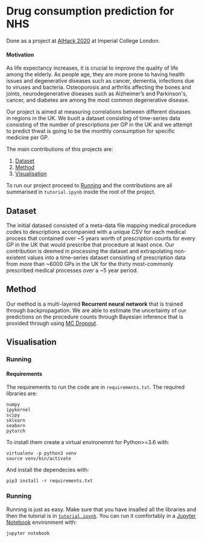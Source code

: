 # Drug consumption prediction for NHS

Done as a project at [AIHack 2020](https://aihack.org/) at Imperial College London.

#### Motivation

As life expectancy increases, it is crucial to improve the quality of life among the elderly. As people age, they are more prone to having health issues and degenerative diseases such as cancer, dementia, infections due to viruses and bacteria. Osteoporosis and arthritis affecting the bones and joints, neurodegenerative diseases such as Alzheimer’s and Parkinson's, cancer, and diabetes are among the most common degenerative disease.

Our project is aimed at measuring correlations between different diseases in regions in the UK. We buolt a dataset consisting of time-series data consisting of the number of prescriptions per GP in the UK and we attempt to predict thwat is going to be the monthly consumption for specific medicine per GP.


The main contributions of this projects are:

1. [Dataset](#Dataset)
2. [Method](#Method)
3. [Visualisation](#Visualisation) 

To run our project proceed to [Running](#Running) and the contributions are all summarised in `tutorial.ipynb` inside the root of the project. 

## Dataset

The initial datased consisted of a meta-data file mapping medical procedure codes to descriptions accompanied with a unique CSV for each medical process that contained over ~5 years worth of prescription counts for every GP in the UK that would prescribe that procedure at least once. Our contribution is deemed in processing the dataset and extrapolating non-existent values into a time-series dataset consisting of prescription data from more than ~6000 GPs in the UK for the thirty most-commonly prescribed medical processes over a ~5 year period.   

## Method

Our method is a multi-layered **Recurrent neural network** that is trained through backpropagation. We are able to estimate the uncertainty of our predictions on the procedure counts through Bayesian inference that is provided through using [MC Dropout](https://arxiv.org/pdf/1512.05287.pdf).

## Visualisation



### Running

#### Requirements

The requirements to run the code are in `requirements.txt`. The required libraries are:

```
numpy
ipykernel
scipy
sklearn
seaborn
pytorch
```

To install them create a virtual environemnt for Python>=3.6 with:

```
virtualenv -p python3 venv
source venv/bin/activate 
```

And install the dependecies with: 

```
pip3 install -r requirements.txt
```

### Running 

Running is just as easy. Make sure that you have insalled all the libraries and then the tutorial is in [`tutorial.ipynb`](tutorial.ipynb). You can run it comfortably in a [Jupyter Notebook](https://jupyter.org/) environment with:

```
jupyter notebook
```